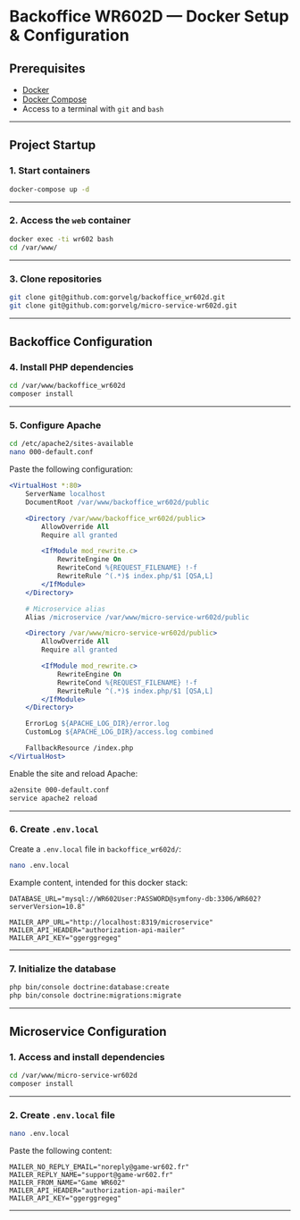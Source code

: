 
# Backoffice WR602D — Docker Setup & Configuration

## Prerequisites

- [Docker](https://www.docker.com/)
- [Docker Compose](https://docs.docker.com/compose/)
- Access to a terminal with `git` and `bash`

---

## Project Startup

### 1. Start containers

```bash
docker-compose up -d
```

---

### 2. Access the `web` container

```bash
docker exec -ti wr602 bash
cd /var/www/
```

---

### 3. Clone repositories

```bash
git clone git@github.com:gorvelg/backoffice_wr602d.git
git clone git@github.com:gorvelg/micro-service-wr602d.git
```

---

## Backoffice Configuration

### 4. Install PHP dependencies

```bash
cd /var/www/backoffice_wr602d
composer install
```

---

### 5. Configure Apache

```bash
cd /etc/apache2/sites-available
nano 000-default.conf
```

Paste the following configuration:

```apache
<VirtualHost *:80>
    ServerName localhost
    DocumentRoot /var/www/backoffice_wr602d/public

    <Directory /var/www/backoffice_wr602d/public>
        AllowOverride All
        Require all granted

        <IfModule mod_rewrite.c>
            RewriteEngine On
            RewriteCond %{REQUEST_FILENAME} !-f
            RewriteRule ^(.*)$ index.php/$1 [QSA,L]
        </IfModule>
    </Directory>

    # Microservice alias
    Alias /microservice /var/www/micro-service-wr602d/public

    <Directory /var/www/micro-service-wr602d/public>
        AllowOverride All
        Require all granted

        <IfModule mod_rewrite.c>
            RewriteEngine On
            RewriteCond %{REQUEST_FILENAME} !-f
            RewriteRule ^(.*)$ index.php/$1 [QSA,L]
        </IfModule>
    </Directory>

    ErrorLog ${APACHE_LOG_DIR}/error.log
    CustomLog ${APACHE_LOG_DIR}/access.log combined

    FallbackResource /index.php
</VirtualHost>
```

Enable the site and reload Apache:

```bash
a2ensite 000-default.conf
service apache2 reload
```

---

### 6. Create `.env.local`

Create a `.env.local` file in `backoffice_wr602d/`:

```bash
nano .env.local
```

Example content, intended for this docker stack:

```dotenv
DATABASE_URL="mysql://WR602User:PASSWORD@symfony-db:3306/WR602?serverVersion=10.8"

MAILER_APP_URL="http://localhost:8319/microservice"
MAILER_API_HEADER="authorization-api-mailer"
MAILER_API_KEY="ggerggregeg"
```

---

### 7. Initialize the database

```bash
php bin/console doctrine:database:create
php bin/console doctrine:migrations:migrate
```

---

## Microservice Configuration

### 1. Access and install dependencies

```bash
cd /var/www/micro-service-wr602d
composer install
```

---

### 2. Create `.env.local` file

```bash
nano .env.local
```

Paste the following content:

```dotenv
MAILER_NO_REPLY_EMAIL="noreply@game-wr602.fr"
MAILER_REPLY_NAME="support@game-wr602.fr"
MAILER_FROM_NAME="Game WR602"
MAILER_API_HEADER="authorization-api-mailer"
MAILER_API_KEY="ggerggregeg"
```

---


